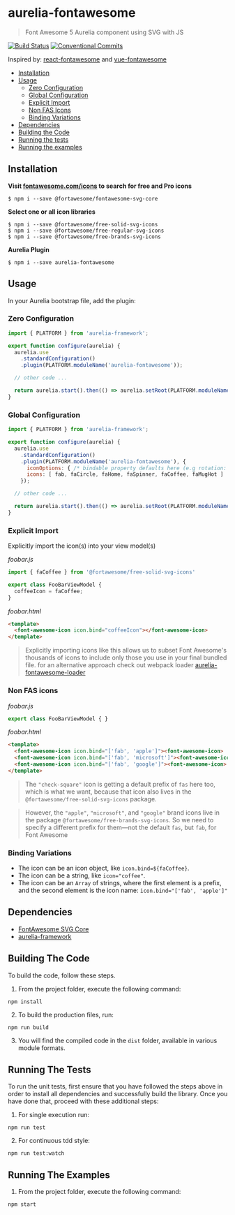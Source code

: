 # aurelia-fontawesome
> Font Awesome 5 Aurelia component using SVG with JS

[![Build Status](https://dev.azure.com/parkeremg/aurelia-fontawesome/_apis/build/status/pinterweb.aurelia-fontawesome?branchName=master)](https://dev.azure.com/parkeremg/aurelia-fontawesome/_build/latest?definitionId=79&branchName=master)
[![Conventional Commits](https://img.shields.io/badge/Conventional%20Commits-1.0.0-yellow.svg)](https://conventionalcommits.org)

Inspired by:
  [react-fontawesome](https://github.com/FortAwesome/react-fontawesome) and
  [vue-fontawesome](https://github.com/FortAwesome/vue-fontawesome)


- [Installation](#installation)
- [Usage](#usage)
  * [Zero Configuration](#zero-configuration)
  * [Global Configuration](#global-configuration)
  * [Explicit Import](#explicit-import)
  * [Non FAS Icons](#non-fas-icons)
  * [Binding Variations](#binding-variations)
- [Dependencies](#dependencies)
- [Building the Code](#building-the-code)
- [Running the tests](#running-the-tests)
- [Running the examples](#running-the-examples)

## Installation

**Visit [fontawesome.com/icons](https://fontawesome.com/icons) to search for free and Pro icons**
```
$ npm i --save @fortawesome/fontawesome-svg-core
```

**Select one or all icon libraries**
```
$ npm i --save @fortawesome/free-solid-svg-icons
$ npm i --save @fortawesome/free-regular-svg-icons
$ npm i --save @fortawesome/free-brands-svg-icons
```

**Aurelia Plugin**
```
$ npm i --save aurelia-fontawesome
```

## Usage

In your Aurelia bootstrap file, add the plugin:

### Zero Configuration
```javascript
import { PLATFORM } from 'aurelia-framework';

export function configure(aurelia) {
  aurelia.use
    .standardConfiguration()
    .plugin(PLATFORM.moduleName('aurelia-fontawesome'));

  // other code ...

  return aurelia.start().then(() => aurelia.setRoot(PLATFORM.moduleName('app')));
}
```

### Global Configuration
```javascript
import { PLATFORM } from 'aurelia-framework';

export function configure(aurelia) {
  aurelia.use
    .standardConfiguration()
    .plugin(PLATFORM.moduleName('aurelia-fontawesome'), {
      iconOptions: { /* bindable property defaults here (e.g rotation: 0) */ },,
      icons: [ fab, faCircle, faHome, faSpinner, faCoffee, faMugHot ]
    });

  // other code ...

  return aurelia.start().then(() => aurelia.setRoot(PLATFORM.moduleName('app')));
}
```

### Explicit Import
Explicitly import the icon(s) into your view model(s)

_foobar.js_
```javascript
import { faCoffee } from '@fortawesome/free-solid-svg-icons'

export class FooBarViewModel {
  coffeeIcon = faCoffee;
}
```

_foobar.html_
```html
<template>
  <font-awesome-icon icon.bind="coffeeIcon"></font-awesome-icon>
</template>
```

> Explicitly importing icons like this allows us to subset Font Awesome's
> thousands of icons to include only those you use in your final bundled file.
> for an alternative approach check out webpack loader [aurelia-fontawesome-loader](https://github.com/rmja/aurelia-fontawesome-loader)

### Non FAS icons
_foobar.js_
```javascript
export class FooBarViewModel { }
```

_foobar.html_
```html
<template>
  <font-awesome-icon icon.bind="['fab', 'apple']"><font-awesome-icon>
  <font-awesome-icon icon.bind="['fab', 'microsoft']"><font-awesome-icon>
  <font-awesome-icon icon.bind="['fab', 'google']"><font-awesome-icon>
</template>
```
> The `"check-square"` icon is getting a default prefix of `fas` here too, which
> is what we want, because that icon also lives in the
> `@fortawesome/free-solid-svg-icons` package.

> However, the `"apple"`, `"microsoft"`, and `"google"` brand icons live in the
> package `@fortawesome/free-brands-svg-icons`. So we need to specify a
> different prefix for them—not the default `fas`, but `fab`, for Font Awesome


### Binding Variations
- The icon can be an icon object, like `icon.bind=${faCoffee}`.
- The icon can be a string, like `icon="coffee"`.
- The icon can be an `Array` of strings, where the first element is a prefix,
  and the second element is the icon name: `icon.bind="['fab', 'apple']"`

## Dependencies

* [FontAwesome SVG Core](https://www.npmjs.com/package/@fortawesome/fontawesome-svg-core)
* [aurelia-framework](https://github.com/aurelia/framework)

## Building The Code

To build the code, follow these steps.

1. From the project folder, execute the following command:

  ```shell
  npm install
  ```
2. To build the production files, run:

  ```shell
  npm run build
  ```
3. You will find the compiled code in the `dist` folder, available in various module formats.

## Running The Tests

To run the unit tests, first ensure that you have followed the steps above in order to install all dependencies and successfully build the library. Once you have done that, proceed with these additional steps:

1. For single execution run:

  ```shell
  npm run test
  ```
2. For continuous tdd style:

  ```shell
  npm run test:watch
  ```

## Running The Examples

1. From the project folder, execute the following command:

  ```shell
  npm start
  ```
